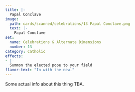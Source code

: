 ```yaml
---
title: |-
  Papal Conclave
image: 
  path: cards/scanned/celebrations/13 Papal Conclave.png
  text: |-
    Papal Conclave
set:
  name: Celebrations & Alternate Dimensions
  number: 13
category: Catholic
effects: 
- |-
  Summon the elected pope to your field
flavor-text: "In with the new."
---
```

Some actual info about this thing TBA.
